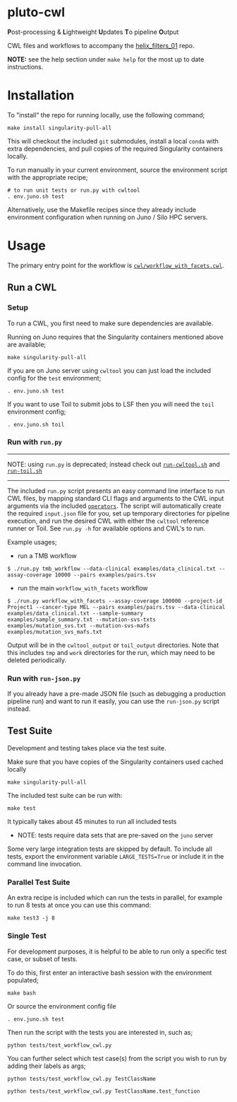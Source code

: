 # pluto-cwl

**P**ost-processing & **L**ightweight **U**pdates **T**o pipeline **O**utput

CWL files and workflows to accompany the [helix_filters_01](https://github.com/mskcc/helix_filters_01) repo.

**NOTE:** see the help section under `make help` for the most up to date instructions.

# Installation

To "install" the repo for running locally, use the following command;

```
make install singularity-pull-all
```

This will checkout the included `git` submodules, install a local `conda` with extra dependencies, and pull copies of the required Singularity containers locally.

To run manually in your current environment, source the environment script with the appropriate recipe;

```
# to run unit tests or run.py with cwltool
. env.juno.sh test
```

Alternatively, use the Makefile recipes since they already include environment configuration when running on Juno / Silo HPC servers.

# Usage

The primary entry point for the workflow is [`cwl/workflow_with_facets.cwl`](https://github.com/mskcc/pluto-cwl/blob/master/cwl/workflow_with_facets.cwl). 

## Run a CWL

### Setup

To run a CWL, you first need to make sure dependencies are available.

Running on Juno requires that the Singularity containers mentioned above are available;

```
make singularity-pull-all
```

If you are on Juno server using `cwltool` you can just load the included config for the `test` environment;

```
. env.juno.sh test
```

If you want to use Toil to submit jobs to LSF then you will need the `toil` environment config;

```
. env.juno.sh toil
```

### Run with `run.py`

-----

NOTE: using `run.py` is deprecated; instead check out [`run-cwltool.sh`](https://github.com/mskcc/pluto/blob/master/run-cwltool.sh) and [`run-toil.sh`](https://github.com/mskcc/pluto/blob/master/run-toil.sh)

-----

The included `run.py` script presents an easy command line interface to run CWL files, by mapping standard CLI flags and arguments to the CWL input arguments via the included [`operators`](https://github.com/mskcc/pluto-cwl/tree/master/operators). The script will automatically create the required `input.json` file for you, set up temporary directories for pipeline execution, and run the desired CWL with either the `cwltool` reference runner or Toil. See `run.py -h` for available options and CWL's to run.

Example usages;

- run a TMB workflow

```
$ ./run.py tmb_workflow --data-clinical examples/data_clinical.txt --assay-coverage 10000 --pairs examples/pairs.tsv
```

- run the main `workflow_with_facets` workflow

```
$ ./run.py workflow_with_facets --assay-coverage 100000 --project-id Project1 --cancer-type MEL --pairs examples/pairs.tsv --data-clinical examples/data_clinical.txt --sample-summary examples/sample_summary.txt --mutation-svs-txts examples/mutation_svs.txt --mutation-svs-mafs examples/mutation_svs_mafs.txt
```

Output will be in the `cwltool_output` or `toil_output` directories. Note that this includes `tmp` and `work` directories for the run, which may need to be deleted periodically.

### Run with `run-json.py`

If you already have a pre-made JSON file (such as debugging a production pipeline run) and want to run it easily, you can use the `run-json.py` script instead. 

## Test Suite

Development and testing takes place via the test suite.

Make sure that you have copies of the Singularity containers used cached locally

```
make singularity-pull-all
```

The included test suite can be run with:

```
make test
```

It typically takes about 45 minutes to run all included tests

- NOTE: tests require data sets that are pre-saved on the `juno` server

Some very large integration tests are skipped by default. To include all tests, export the environment variable `LARGE_TESTS=True` or include it in the command line invocation.

### Parallel Test Suite

An extra recipe is included which can run the tests in parallel, for example to run 8 tests at once you can use this command:

```
make test3 -j 8
```

### Single Test

For development purposes, it is helpful to be able to run only a specific test case, or subset of tests.

To do this, first enter an interactive bash session with the environment populated;

```
make bash
```

Or source the environment config file

```
. env.juno.sh test
```

Then run the script with the tests you are interested in, such as;

```
python tests/test_workflow_cwl.py
```

You can further select which test case(s) from the script you wish to run by adding their labels as args;

```
python tests/test_workflow_cwl.py TestClassName

python tests/test_workflow_cwl.py TestClassName.test_function
```

